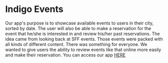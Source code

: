 # Indigo Events
Our app's purpose is to showcase available events to users in their city, sorted by date. The user will also be
able to make a reservation for the event that he/she is interested in and review his/her past
reservations. The idea came from looking back at SFF events. Those events were packed
with all kinds of different content. There was something for everyone. We wanted to give
users the ability to review events like that online more easily and make their reservation.
You can access our app [HERE](https://indigo-events-app.herokuapp.com)
